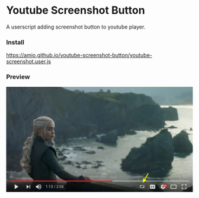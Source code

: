 # Youtube Screenshot Button

A userscript adding screenshot button to youtube player.

### Install

https://amio.github.io/youtube-screenshot-button/youtube-screenshot.user.js

### Preview

![youtube screenshot button](/youtube-screenshot-button.jpg)

